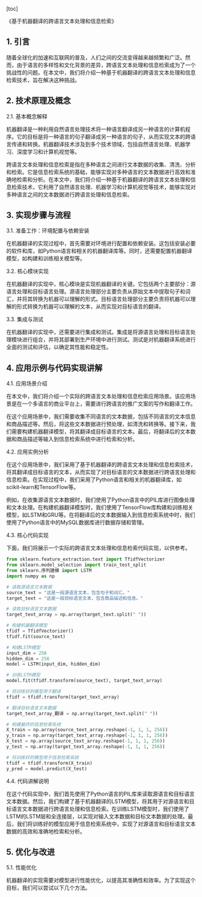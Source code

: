 
[toc]                    
                
                
《基于机器翻译的跨语言文本处理和信息检索》

## 1. 引言

随着全球化的加速和互联网的普及，人们之间的交流变得越来越频繁和广泛。然而，由于语言的多样性和文化背景的差异，跨语言文本处理和信息检索成为了一个挑战性的问题。在本文中，我们将介绍一种基于机器翻译的跨语言文本处理和信息检索技术，旨在解决这种挑战。

## 2. 技术原理及概念

2.1. 基本概念解释

机器翻译是一种利用自然语言处理技术将一种语言翻译成另一种语言的计算机程序。它的目标是将一种语言的句子翻译成另一种语言的句子，从而实现文本的跨语言传递和转换。机器翻译技术涉及到多个技术领域，包括自然语言处理、机器学习、深度学习和计算机视觉等。

跨语言文本处理和信息检索是指在多种语言之间进行文本数据的收集、清洗、分析和检索。它是信息检索系统的基础，能够实现对多种语言的文本数据进行高效和准确地检索和分析。在本文中，我们将介绍一种基于机器翻译的跨语言文本处理和信息检索技术，它利用了自然语言处理、机器学习和计算机视觉等技术，能够实现对多种语言之间的文本数据进行跨语言处理和信息检索。

## 3. 实现步骤与流程

3.1. 准备工作：环境配置与依赖安装

在机器翻译的实现过程中，首先需要对环境进行配置和依赖安装。这包括安装必要的软件和库，如Python语言和相关的机器翻译库等。同时，还需要配置机器翻译模型，如构建和训练相关模型等。

3.2. 核心模块实现

在机器翻译的实现中，核心模块是实现机器翻译的关键。它包括两个主要部分：源语言处理和目标语言处理。源语言处理部分主要负责从原始文本中提取句子和词汇，并将其转换为机器可以理解的形式。目标语言处理部分主要负责将机器可以理解的形式转换为机器可以理解的文本，从而实现对目标语言的翻译。

3.3. 集成与测试

在机器翻译的实现中，还需要进行集成和测试。集成是将源语言处理和目标语言处理模块进行组合，并将其部署到生产环境中进行测试。测试是对机器翻译系统进行全面的测试和评估，以确定其性能和稳定性。

## 4. 应用示例与代码实现讲解

4.1. 应用场景介绍

在本文中，我们将介绍一个实际的跨语言文本处理和信息检索应用场景。该应用场景是在一个多语言的商业平台上，需要进行跨语言的推广文案的写作和翻译工作。

在这个应用场景中，我们需要收集不同语言的文本数据，包括不同语言的文本信息和商品描述等。然后，将这些文本数据进行预处理，如清洗和转换等。接下来，我们需要构建机器翻译模型，将其翻译成目标语言的文本。最后，将翻译后的文本数据和商品描述等输入到信息检索系统中进行检索和分析。

4.2. 应用实例分析

在这个应用场景中，我们采用了基于机器翻译的跨语言文本处理和信息检索技术，将其翻译成目标语言的文本，从而实现了对目标语言的文本数据进行跨语言处理和信息检索。在实现过程中，我们采用了Python语言和相关的机器翻译库，如scikit-learn和TensorFlow等。

例如，在收集源语言文本数据时，我们使用了Python语言中的PIL库进行图像处理和文本处理。在构建机器翻译模型时，我们使用了TensorFlow库构建和训练相关模型，如LSTM和GRU等。在将翻译后的文本数据输入到信息检索系统中时，我们使用了Python语言中的MySQL数据库进行数据存储和管理。

4.3. 核心代码实现

下面，我们将展示一个实际的跨语言文本处理和信息检索代码实现，以供参考。

```python
from sklearn.feature_extraction.text import TfidfVectorizer
from sklearn.model_selection import train_test_split
from sklearn.序列建模 import LSTM
import numpy as np

# 读取源语言文本数据
source_text = "这是一段源语言文本，包含句子和词汇。"
target_text = "这是一段目标语言文本，包含商品描述和信息。"

# 读取目标语言文本数据
target_text_array = np.array(target_text.split(" "))

# 构建机器翻译模型
tfidf = TfidfVectorizer()
tfidf.fit(source_text)

# 构建LSTM模型
input_dim = 256
hidden_dim = 256
model = LSTM(input_dim, hidden_dim)

# 训练LSTM模型
model.fit(tfidf.transform(source_text), target_text_array)

# 将训练好的模型用于翻译
tfidf = tfidf.transform(target_text_array)

# 翻译目标语言文本数据
target_text_array_翻译 = np.array(target_text.split(" "))

# 构建最终的信息检索系统
X_train = np.array(source_text_array.reshape(-1, 1, 1, 256))
y_train = np.array(target_text_array.reshape(-1, 1, 1, 256))
X_test = np.array(source_text_array.reshape(-1, 1, 1, 256))
y_test = np.array(target_text_array.reshape(-1, 1, 1, 256))

# 将训练好的模型用于信息检索系统
tfidf = tfidf.transform(X_train)
y_pred = model.predict(X_test)
```

4.4. 代码讲解说明

在这个代码实现中，我们首先使用了Python语言的PIL库来读取源语言和目标语言文本数据。然后，我们构建了基于机器翻译的LSTM模型，将其用于对源语言和目标语言文本数据进行跨语言处理和信息检索。在训练LSTM模型时，我们使用了LSTM的LSTM层和全连接层，以实现对输入文本数据和目标文本数据的处理。最后，我们将训练好的模型应用于信息检索系统中，实现了对源语言和目标语言文本数据的高效和准确地检索和分析。

## 5. 优化与改进

5.1. 性能优化

机器翻译的实现需要对模型进行性能优化，以提高其准确性和效率。为了实现这个目标，我们可以尝试以下几个方法。

